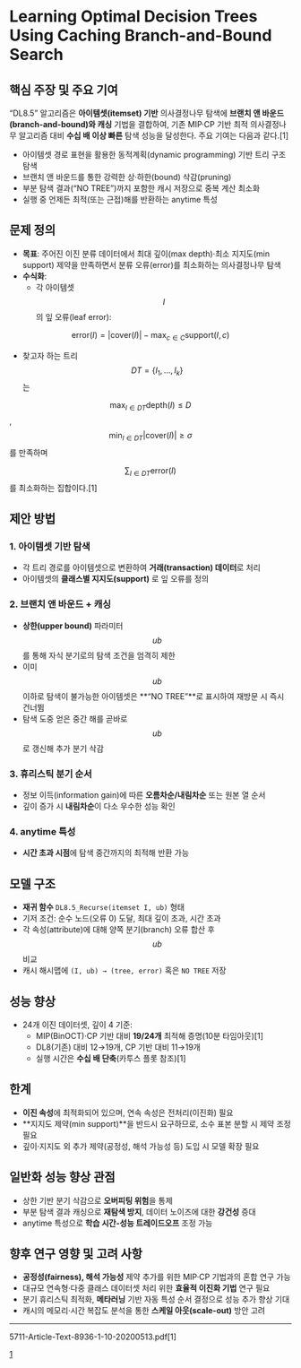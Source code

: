 # Learning Optimal Decision Trees Using Caching Branch-and-Bound Search

## 핵심 주장 및 주요 기여
“DL8.5” 알고리즘은 **아이템셋(itemset) 기반** 의사결정나무 탐색에 **브랜치 앤 바운드(branch-and-bound)와 캐싱** 기법을 결합하여, 기존 MIP·CP 기반 최적 의사결정나무 알고리즘 대비 **수십 배 이상 빠른** 탐색 성능을 달성한다. 주요 기여는 다음과 같다.[1]
- 아이템셋 경로 표현을 활용한 동적계획(dynamic programming) 기반 트리 구조 탐색
- 브랜치 앤 바운드를 통한 강력한 상·하한(bound) 삭감(pruning)
- 부분 탐색 결과(“NO TREE”)까지 포함한 캐시 저장으로 중복 계산 최소화
- 실행 중 언제든 최적(또는 근접)해를 반환하는 anytime 특성

## 문제 정의
- **목표**: 주어진 이진 분류 데이터에서 최대 깊이(max depth)·최소 지지도(min support) 제약을 만족하면서 분류 오류(error)를 최소화하는 의사결정나무 탐색  
- **수식화**:  
  - 각 아이템셋 $$I$$의 잎 오류(leaf error):  

$$
      \text{error}(I) = |\text{cover}(I)| - \max_{c\in C} \text{support}(I,c)
    $$
  
  - 찾고자 하는 트리 $$DT = \{I_1,\dots,I_k\}$$는

$$\max_{I\in DT} \text{depth}(I) \leq D$$, $$\min_{I\in DT} |\text{cover}(I)| \geq \sigma$$ 를 만족하며  
    
$$\sum_{I\in DT} \text{error}(I)$$를 최소화하는 집합이다.[1]

## 제안 방법
### 1. 아이템셋 기반 탐색
- 각 트리 경로를 아이템셋으로 변환하여 **거래(transaction) 데이터**로 처리
- 아이템셋의 **클래스별 지지도(support)** 로 잎 오류를 정의

### 2. 브랜치 앤 바운드 + 캐싱
- **상한(upper bound)** 파라미터 $$ub$$를 통해 자식 분기로의 탐색 조건을 엄격히 제한
- 이미 $$ub$$ 이하로 탐색이 불가능한 아이템셋은 **“NO TREE”**로 표시하여 재방문 시 즉시 건너뜀
- 탐색 도중 얻은 중간 해를 곧바로 $$ub$$로 갱신해 추가 분기 삭감

### 3. 휴리스틱 분기 순서
- 정보 이득(information gain)에 따른 **오름차순/내림차순** 또는 원본 열 순서
- 깊이 증가 시 **내림차순**이 다소 우수한 성능 확인

### 4. anytime 특성
- **시간 초과 시점**에 탐색 중간까지의 최적해 반환 가능

## 모델 구조
- **재귀 함수** `DL8.5_Recurse(itemset I, ub)` 형태
- 기저 조건: 순수 노드(오류 0) 도달, 최대 깊이 초과, 시간 초과
- 각 속성(attribute)에 대해 양쪽 분기(branch) 오류 합산 후 $$ub$$ 비교
- 캐시 해시맵에 `(I, ub) → (tree, error)` 혹은 `NO TREE` 저장

## 성능 향상
- 24개 이진 데이터셋, 깊이 4 기준:
  - MIP(BinOCT)·CP 기반 대비 **19/24개** 최적해 증명(10분 타임아웃)[1]
  - DL8(기존) 대비 12→19개, CP 기반 대비 11→19개
  - 실행 시간은 **수십 배 단축**(카투스 플롯 참조)[1]

## 한계
- **이진 속성**에 최적화되어 있으며, 연속 속성은 전처리(이진화) 필요
- **지지도 제약(min support)**을 반드시 요구하므로, 소수 표본 분할 시 제약 조정 필요
- 깊이·지지도 외 추가 제약(공정성, 해석 가능성 등) 도입 시 모델 확장 필요

## 일반화 성능 향상 관점
- 상한 기반 분기 삭감으로 **오버피팅 위험**을 통제
- 부분 탐색 결과 캐싱으로 **재탐색 방지**, 데이터 노이즈에 대한 **강건성** 증대
- anytime 특성으로 **학습 시간-성능 트레이드오프** 조정 가능

## 향후 연구 영향 및 고려 사항
- **공정성(fairness), 해석 가능성** 제약 추가를 위한 MIP·CP 기법과의 혼합 연구 가능  
- 대규모 연속형·다중 클래스 데이터셋 처리 위한 **효율적 이진화 기법** 연구 필요  
- 분기 휴리스틱 최적화, **메타러닝** 기반 자동 특성 순서 결정으로 성능 추가 향상 기대  
- 캐시의 메모리·시간 복잡도 분석을 통한 **스케일 아웃(scale-out)** 방안 고려  

***

 5711-Article-Text-8936-1-10-20200513.pdf[1]

[1](https://ppl-ai-file-upload.s3.amazonaws.com/web/direct-files/attachments/65988149/479ccd39-d35a-400d-91f9-d52c06d31f8a/5711-Article-Text-8936-1-10-20200513.pdf)
